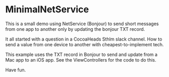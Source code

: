 # MinimalNetService

This is a small demo using NetService (Bonjour) to send short messages from one app to another only by updating the bonjour TXT record.

It all started with a question in a CocoaHeads Sthlm slack channel. How to send a value from one device to another with cheapest-to-implement tech.

This example uses the TXT record in Bonjour to send and update from a Mac app to an iOS app. See the ViewControllers for the code to do this.

Have fun.
